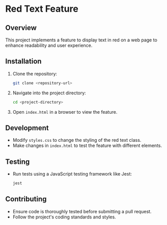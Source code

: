 # Red Text Feature

## Overview

This project implements a feature to display text in red on a web page to enhance readability and user experience.

## Installation

1. Clone the repository:
    ```bash
    git clone <repository-url>
    ```

2. Navigate into the project directory:
    ```bash
    cd <project-directory>
    ```

3. Open `index.html` in a browser to view the feature.

## Development

- Modify `styles.css` to change the styling of the red text class.
- Make changes in `index.html` to test the feature with different elements.

## Testing

- Run tests using a JavaScript testing framework like Jest:
    ```bash
    jest
    ```

## Contributing

- Ensure code is thoroughly tested before submitting a pull request.
- Follow the project's coding standards and styles.
